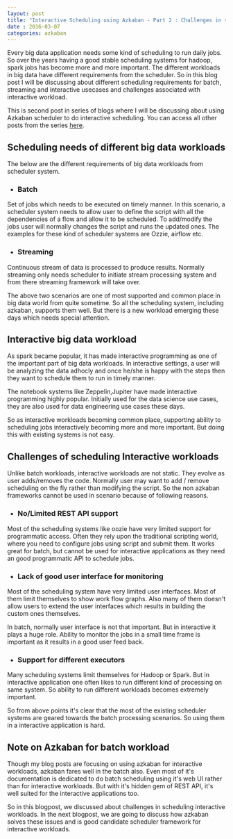 ```yaml
---
layout: post
title: "Interactive Scheduling using Azkaban - Part 2 : Challenges in scheduling interactive workloads"
date : 2016-03-07
categories: azkaban
---
```

Every big data application needs some kind of scheduling to run daily jobs. So over the years having a good stable scheduling systems for hadoop, spark jobs has become more and more important. The different workloads in big data have different requirements from  the scheduler. So in this blog post I will be discussing about different scheduling requirements for batch, streaming and interactive usecases and challenges associated with interactive workload.

This is second post in series of blogs where I will be discussing about using Azkaban scheduler to do interactive scheduling. You can access all other posts from the series [here](/categories/azkaban).

## Scheduling needs of different big data workloads

The below are the different requirements of big data workloads from scheduler system.

* ### Batch
Set of jobs which needs to be executed on timely manner. In this scenario, a scheduler system needs to allow user to define the script with all the dependencies of a flow and allow it to be scheduled. To add/modify the jobs user will normally changes the script and runs the updated ones. The examples for these kind of scheduler systems are Ozzie, airflow etc.

* ### Streaming
Continuous stream of data is processed to produce results. Normally streaming only needs scheduler to initiate stream processing system and from there streaming framework will take over.

The above two scenarios are one of most supported and common place in big data world from quite sometime. So all the scheduling system, including azkaban, supports them well. But there is a new workload emerging these days which needs special attention.

## Interactive big data workload

As spark became popular, it has made interactive programming as one of the important part of big data workloads. In interactive settings, a user will be analyzing the data adhocly and once he/she is happy with the steps then they want to schedule them to run in timely manner.

The notebook systems like Zeppelin,Jupiter have made interactive programming highly popular. Initially used for the data science use cases, they are also used for data engineering use cases these days.

So as interactive workloads becoming common place, supporting ability to scheduling jobs interactively becoming more and more important. But doing this with existing systems is not easy.

## Challenges of scheduling Interactive workloads

Unlike batch workloads, interactive workloads are not static. They evolve as user adds/removes the code. Normally user may want to add / remove scheduling on the fly rather than modifying the script. So the non azkaban frameworks cannot be used in scenario because of following reasons.

* ### No/Limited REST API support

Most of the scheduling systems like oozie have very limited support for programmatic access. Often they rely upon the traditional scripting world, where you need to configure jobs using script and submit them. It works great for batch, but cannot be used for interactive applications as they need an good programmatic API to schedule jobs.

* ### Lack of good user interface for monitoring 

Most of the scheduling system have very limited user interfaces. Most of them limit themselves to show work flow graphs. Also many of them doesn't allow users to extend the user interfaces which results in building the custom ones themselves.

In batch, normally user interface is not that important. But in interactive it plays a huge role. Ability to monitor the jobs in a small time frame is important as it results in a good user feed back.

* ### Support for different executors

Many scheduling systems limit themselves for Hadoop or Spark. But in interactive application one often likes to run different kind of processing on same system. So ability to run different workloads becomes extremely important.

So from above points it's clear that the most of the existing scheduler systems are geared towards the batch processing scenarios. So using them in a interactive application is hard.

## Note on Azkaban for batch workload

Though my blog posts are focusing on using azkaban for interactive workloads, azkaban fares well in the batch also. Even most of it's documentation is dedicated to do batch scheduling using it's web UI rather than for interactive workloads. But with it's hidden gem of REST API, it's well suited for the interactive applications too.

So in this blogpost, we discussed about challenges in scheduling interactive workloads. In the next blogpost, we are going to discuss how azkaban solves these issues and is good candidate scheduler framework for interactive workloads. 







